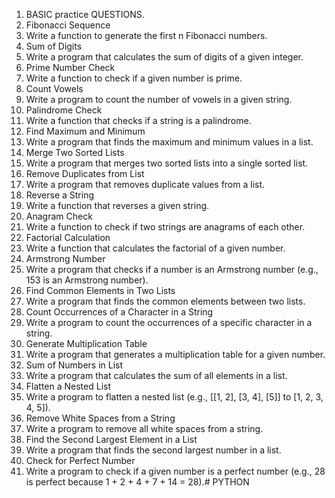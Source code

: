 1.	BASIC practice QUESTIONS.
2.	Fibonacci Sequence
3.	Write a function to generate the first n Fibonacci numbers.
4.	Sum of Digits
5.	Write a program that calculates the sum of digits of a given integer.
6.	Prime Number Check
7.	Write a function to check if a given number is prime.
8.	Count Vowels
9.	Write a program to count the number of vowels in a given string.
10.	Palindrome Check
11.	Write a function that checks if a string is a palindrome.
12.	Find Maximum and Minimum
13.	Write a program that finds the maximum and minimum values in a list.
14.	Merge Two Sorted Lists
15.	Write a program that merges two sorted lists into a single sorted list.
16.	Remove Duplicates from List
17.	Write a program that removes duplicate values from a list.
18.	Reverse a String
19.	Write a function that reverses a given string.
20.	Anagram Check
21.	Write a function to check if two strings are anagrams of each other.
22.	Factorial Calculation
23.	Write a function that calculates the factorial of a given number.
24.	Armstrong Number
25.	Write a program that checks if a number is an Armstrong number (e.g., 153 is an Armstrong number).
26.	Find Common Elements in Two Lists
27.	Write a program that finds the common elements between two lists.
28.	Count Occurrences of a Character in a String
29.	Write a program to count the occurrences of a specific character in a string.
30.	Generate Multiplication Table
31.	Write a program that generates a multiplication table for a given number.
32.	Sum of Numbers in List
33.	Write a program that calculates the sum of all elements in a list.
34.	Flatten a Nested List
35.	Write a program to flatten a nested list (e.g., [[1, 2], [3, 4], [5]] to [1, 2, 3, 4, 5]).
36.	Remove White Spaces from a String
37.	Write a program to remove all white spaces from a string.
38.	Find the Second Largest Element in a List
39.	Write a program that finds the second largest number in a list.
40.	Check for Perfect Number
41.	Write a program to check if a given number is a perfect number (e.g., 28 is perfect because 1 + 2 + 4 + 7 + 14 = 28).# PYTHON

